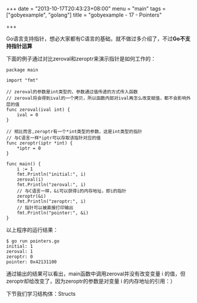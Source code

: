 +++
date = "2013-10-17T20:43:23+08:00"
menu = "main"
tags = ["gobyexample", "golang"]
title = "gobyexample - 17 - Pointers"

+++

Go语言支持指针，想必大家都有C语言的基础，就不做过多介绍了，不过**Go不支持指针运算**

下面的例子通过对比zeroval和zeroptr来演示指针是如何工作的：

	package main

	import "fmt"

	// zeroval的参数是int类型的，参数通过值传递的方式传入函数
	// zeroval将会得到ival的一个拷贝，所以函数内部对ival再怎么改变赋值，都不会影响外层的值
	func zeroval(ival int) {
		ival = 0
	}

	// 相比而言,zeroptr有一个*int类型的参数，这是int类型的指针
	// 与C语言一样*iptr可以存取该指针对应的值
	func zeroptr(iptr *int) {
		*iptr = 0
	}

	func main() {
		i := 1
		fmt.Println("initial:", i)
		zeroval(i)
		fmt.Println("zeroval:", i)
		// 与C语言一样，&i可以获得i的内存地址，即i的指针
		zeroptr(&i)
		fmt.Println("zeroptr:", i)
		// 指针可以被直接打印输出
		fmt.Println("pointer:", &i)
	}

以上程序的运行结果：

	$ go run pointers.go
	initial: 1
	zeroval: 1
	zeroptr: 0
	pointer: 0x42131100

通过输出的结果可以看出，main函数中调用zeroval并没有改变变量 i 的值，但zeroptr却给改变了，因为zeroptr的参数是对变量 i 的内存地址的引用：）

下节我们学习结构体：Structs

